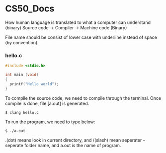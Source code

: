 # CS50_Docs
How human language is translated to what a computer can understand (binary)
Source code -> Compiler -> Machine code (Binary)

File name should be consist of lower case with underline instead of space (by convention)
### hello.c
```c
#include <stdio.h>

int main (void)
{
  printf("Hello world");
}
```

To compile the source code, we need to compile through the terminal. Once compile is done, file [a.out] is generated.
```
$ clang hello.c
```

To run the program, we need to type below:
```
$ ./a.out
```
.(dot) means look in current directory, and /(slash) mean seperater - seperate folder name, and a.out is the name of program.
